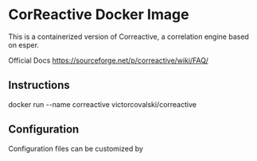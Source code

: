 # CorReactive Docker Image
This is a containerized version of Correactive, a correlation engine based on esper.

Official Docs
https://sourceforge.net/p/correactive/wiki/FAQ/

## Instructions
docker run --name correactive victorcovalski/correactive

## Configuration
Configuration files can be customized by 
